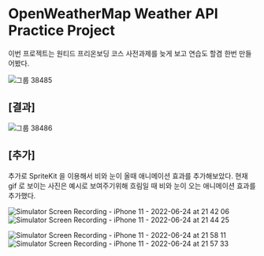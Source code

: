 # OpenWeatherMap Weather API Practice Project

이번 프로젝트는 원티드 프리온보딩 코스 사전과제를 늦게 보고 연습도 할겸 한번 만들어봤다.

![그룹 38485](https://user-images.githubusercontent.com/50910456/175537126-d339111a-b640-4397-86e3-8bd7f55213e8.png)

## [결과]
![그룹 38486](https://user-images.githubusercontent.com/50910456/175540110-c80983d9-2672-4d3c-87bb-5a05feafa3c9.png)

## [추가]

추가로 SpriteKit 을 이용해서 비와 눈이 올때 애니메이션 효과를 추가해보았다. 현재 gif 로 보이는 사진은 예시로 보여주기위해 흐림일 때 비와 눈이 오는 애니메이션 효과를 추가했다.


![Simulator Screen Recording - iPhone 11 - 2022-06-24 at 21 42 06](https://user-images.githubusercontent.com/50910456/175538162-065e1d18-7986-4e73-828f-c22354659a3b.gif)
![Simulator Screen Recording - iPhone 11 - 2022-06-24 at 21 44 25](https://user-images.githubusercontent.com/50910456/175538495-d237fef0-c729-44e8-a916-39beae4ad0bd.gif)


![Simulator Screen Recording - iPhone 11 - 2022-06-24 at 21 58 11](https://user-images.githubusercontent.com/50910456/175541354-069fa60f-9420-406b-bbee-361edb7c5c3d.gif)
![Simulator Screen Recording - iPhone 11 - 2022-06-24 at 21 57 33](https://user-images.githubusercontent.com/50910456/175541421-e956a6a4-96e8-4d7a-841d-20a6c8fc459b.gif)
